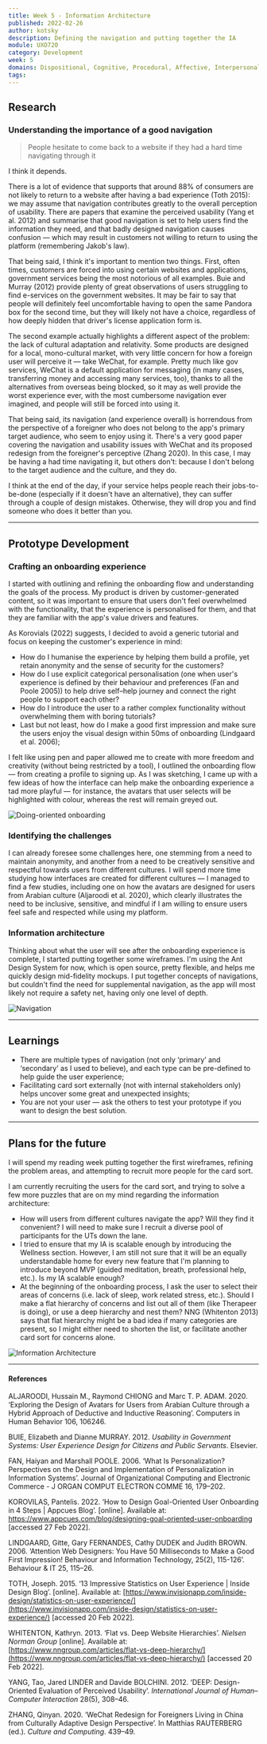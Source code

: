 ```yaml
---
title: Week 5 - Information Architecture
published: 2022-02-26
author: kotsky
description: Defining the navigation and putting together the IA
module: UXO720
category: Development
week: 5
domains: Dispositional, Cognitive, Procedural, Affective, Interpersonal
tags: 
---
```


## Research
### Understanding the importance of a good navigation

> People hesitate to come back to a website if they had a hard time navigating through it

I think it depends.

There is a lot of evidence that supports that around 88% of consumers are not likely to return to a website after having a bad experience (Toth 2015): we may assume that navigation contributes greatly to the overall perception of usability. There are papers that examine the perceived usability (Yang et al. 2012) and summarise that good navigation is set to help users find the information they need, and that badly designed navigation causes confusion — which may result in customers not willing to return to using the platform (remembering Jakob's law). 

That being said, I think it's important to mention two things. First, often times, customers are forced into using certain websites and applications, government services being the most notorious of all examples. Buie and Murray (2012) provide plenty of great observations of users struggling to find e-services on the government websites. It may be fair to say that people will definitely feel uncomfortable having to open the same Pandora box for the second time, but they will likely not have a choice, regardless of how deeply hidden that driver's license application form is. 

The second example actually highlights a different aspect of the problem: the lack of cultural adaptation and relativity. Some products are designed for a local, mono-cultural market, with very little concern for how a foreign user will perceive it — take WeChat, for example. Pretty much like gov services, WeChat is a default application for messaging (in many cases, transferring money and accessing many services, too), thanks to all the alternatives from overseas being blocked, so it may as well provide the worst experience ever, with the most cumbersome navigation ever imagined, and people will still be forced into using it.

That being said, its navigation (and experience overall) is horrendous from the perspective of a foreigner who does not belong to the app's primary target audience, who seem to enjoy using it. There's a very good paper covering the navigation and usability issues with WeChat and its proposed redesign from the foreigner's perceptive (Zhang 2020). In this case, I may be having a had time navigating it, but others don't: because I don't belong to the target audience and the culture, and they do. 

I think at the end of the day, if your service helps people reach their jobs-to-be-done (especially if it doesn't have an alternative), they can suffer through a couple of design mistakes. Otherwise, they will drop you and find someone who does it better than you.

---

## Prototype Development
### Crafting an onboarding experience
I started with outlining and refining the onboarding flow and understanding the goals of the process. My product is driven by customer-generated content, so it was important to ensure that users don't feel overwhelmed with the functionality, that the experience is personalised for them, and that they are familiar with the app's value drivers and features. 

As Korovials (2022) suggests, I decided to avoid a generic tutorial and focus on keeping the customer's experience in mind: 

- How do I humanise the experience by helping them build a profile, yet retain anonymity and the sense of security for the customers?
- How do I use explicit categorical personalisation (one when user's experience is defined by their behaviour and preferences (Fan and Poole 2005)) to help drive self–help journey and connect the right people to support each other?
- How do I introduce the user to a rather complex functionality without overwhelming them with boring tutorials?
- Last but not least, how do I make a good first impression and make sure the users enjoy the visual design within 50ms of onboarding (Lindgaard et al. 2006);

I felt like using pen and paper allowed me to create with more freedom and creativity (without being restricted by a tool), I outlined the onboarding flow — from creating a profile to signing up.  As I was sketching, I came up with a few ideas of how the interface can help make the onboarding experience a tad more playful — for instance, the avatars that user selects will be highlighted with colour, whereas the rest will remain greyed out. 

![Doing-oriented onboarding](./img/02/05-1.jpeg)

### Identifying the challenges
I can already foresee some challenges here, one stemming from a need to maintain anonymity, and another from a need to be creatively sensitive and respectful towards users from different cultures. I will spend more time studying how interfaces are created for different cultures — I managed to find a few studies, including one on how the avatars are designed for users from Arabian culture (Aljaroodi et al. 2020), which clearly illustrates the need to be inclusive, sensitive, and mindful if I am willing to ensure users feel safe and respected while using my platform.

### Information architecture
Thinking about what the user will see after the onboarding experience is complete, I started putting together some wireframes. I'm using the Ant Design System for now, which is open source, pretty flexible, and helps me quickly design mid-fidelity mockups. I put together concepts of navigations, but couldn't find the need for supplemental navigation, as the app will most likely not require a safety net, having only one level of depth. 

![Navigation](./img/02/05-2.jpeg)

---

## Learnings
- There are multiple types of navigation (not only ‘primary’ and ‘secondary’ as I used to believe), and each type can be pre-defined to help guide the user experience;
- Facilitating card sort externally (not with internal stakeholders only) helps uncover some great and unexpected insights;
- You are not your user — ask the others to test your prototype if you want to design the best solution.

---

## Plans for the future
I will spend my reading week putting together the first wireframes, refining the problem areas, and attempting to recruit more people for the card sort.

I am currently recruiting the users for the card sort, and trying to solve a few more puzzles that are on my mind regarding the information architecture:

- How will users from different cultures navigate the app? Will they find it convenient? I will need to make sure I recruit a diverse pool of participants for the UTs down the lane. 
- I tried to ensure that my IA is scalable enough by introducing the Wellness section. However, I am still not sure that it will be an equally understandable home for every new feature that I'm planning to introduce beyond MVP (guided meditation, breath, professional help, etc.). Is my IA scalable enough?
- At the beginning of the onboarding process, I ask the user to select their areas of concerns (i.e. lack of sleep, work related stress, etc.). Should I make a flat hierarchy of concerns and list out all of them (like Therapeer is doing), or use a deep hierarchy and nest them? NNG (Whitenton 2013) says that  flat hierarchy might be a bad idea if many categories are present, so I might either need to shorten the list, or facilitate another card sort for concerns alone.

![Information Architecture](./img/02/05-3.jpeg)

---

#### References

ALJAROODI, Hussain M., Raymond CHIONG and Marc T. P. ADAM. 2020. ‘Exploring the Design of Avatars for Users from Arabian Culture through a Hybrid Approach of Deductive and Inductive Reasoning’. Computers in Human Behavior 106, 106246.

BUIE, Elizabeth and Dianne MURRAY. 2012. _Usability in Government Systems: User Experience Design for Citizens and Public Servants_. Elsevier.

FAN, Haiyan and Marshall POOLE. 2006. ‘What Is Personalization? Perspectives on the Design and Implementation of Personalization in Information Systems’. Journal of Organizational Computing and Electronic Commerce - J ORGAN COMPUT ELECTRON COMME 16, 179–202.

KOROVILAS, Pantelis. 2022. ‘How to Design Goal-Oriented User Onboarding in 4 Steps | Appcues Blog’. [online]. Available at: https://www.appcues.com/blog/designing-goal-oriented-user-onboarding [accessed 27 Feb 2022].
  
LINDGAARD, Gitte, Gary FERNANDES, Cathy DUDEK and Judith BROWN. 2006. ‘Attention Web Designers: You Have 50 Milliseconds to Make a Good First Impression! Behaviour and Information Technology, 25(2), 115-126’. Behaviour & IT 25, 115–26.

TOTH, Joseph. 2015. ‘13 Impressive Statistics on User Experience | Inside Design Blog’. [online]. Available at: [https://www.invisionapp.com/inside-design/statistics-on-user-experience/](https://www.invisionapp.com/inside-design/statistics-on-user-experience/) [accessed 20 Feb 2022].

WHITENTON, Kathryn. 2013. ‘Flat vs. Deep Website Hierarchies’. _Nielsen Norman Group_ [online]. Available at: [https://www.nngroup.com/articles/flat-vs-deep-hierarchy/](https://www.nngroup.com/articles/flat-vs-deep-hierarchy/) [accessed 20 Feb 2022].

YANG, Tao, Jared LINDER and Davide BOLCHINI. 2012. ‘DEEP: Design-Oriented Evaluation of Perceived Usability’. _International Journal of Human–Computer Interaction_ 28(5), 308–46.

ZHANG, Qinyan. 2020. ‘WeChat Redesign for Foreigners Living in China from Culturally Adaptive Design Perspective’. In Matthias RAUTERBERG (ed.). _Culture and Computing_. 439–49.